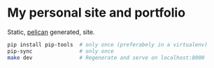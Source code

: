 # My personal site and portfolio

Static, [pelican](https://docs.getpelican.com/en/stable/) generated, site.

```bash
pip install pip-tools  # only once (preferabely in a virtualenv)
pip-sync               # only once
make dev               # Regenerate and serve on localhost:8000
```
